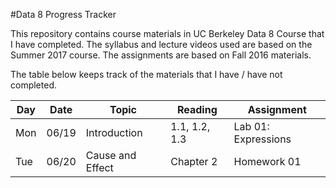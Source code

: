 #Data 8 Progress Tracker

This repository contains course materials in UC Berkeley Data 8 Course that I have completed. The syllabus and lecture videos used are based on the Summer 2017 course. The assignments are based on Fall 2016 materials.

The table below keeps track of the materials that I have / have not completed.

|  Day  |  Date  | Topic | Reading | Assignment | 
|  ---  |  ---  | ----- | ---- | ---- | 
|  Mon  |  06/19  | Introduction | 1.1, 1.2, 1.3 | Lab 01: Expressions | 
|  Tue  |  06/20  | Cause and Effect | Chapter 2 | Homework 01 | 
